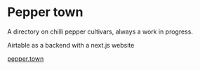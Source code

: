 # Pepper town

A directory on chilli pepper cultivars, always a work in progress. 

Airtable as a backend with a next.js website

[pepper.town](https://pepper.town)
